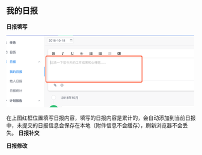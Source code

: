 ## 我的日报
**日报填写**

![](/assets/o_1cq2ls5ms1qvmlar1ft2127f1et79.png)

在上图红框位置填写日报内容，填写的日报内容是累计的，会自动添加到当前日报中，未提交的日报信息会保存在本地（附件信息不会缓存），刷新浏览器不会丢失。
**日报补交**

**日报修改**